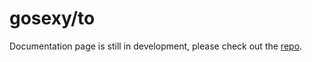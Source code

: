 # gosexy/to

Documentation page is still in development, please check out the [repo][1].

[1]: http://github.com/gosexy/to
